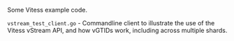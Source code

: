 Some Vitess example code.

`vstream_test_client.go` - Commandline client to illustrate the use of the 
Vitess vStream API, and how vGTIDs work, including across multiple shards.
